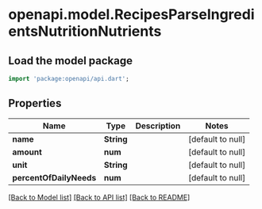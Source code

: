 # openapi.model.RecipesParseIngredientsNutritionNutrients

## Load the model package
```dart
import 'package:openapi/api.dart';
```

## Properties
Name | Type | Description | Notes
------------ | ------------- | ------------- | -------------
**name** | **String** |  | [default to null]
**amount** | **num** |  | [default to null]
**unit** | **String** |  | [default to null]
**percentOfDailyNeeds** | **num** |  | [default to null]

[[Back to Model list]](../README.md#documentation-for-models) [[Back to API list]](../README.md#documentation-for-api-endpoints) [[Back to README]](../README.md)


